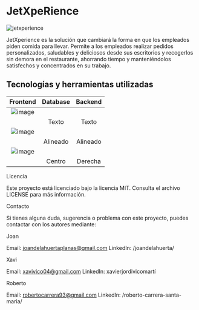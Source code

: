 # JetXpeRience

![jetxperience](https://github.com/xaco04/team6-fe-gc-proyecto-final-angular-08-2023/assets/24571167/b36bdb1a-3268-4534-b96a-f4e0a46fc2a8)

JetXperience es la solución que cambiará la forma en que los empleados piden comida para llevar. 
Permite a los empleados realizar pedidos personalizados, saludables y deliciosos desde sus escritorios y recogerlos sin demora en el restaurante, ahorrando tiempo y manteniéndolos satisfechos y concentrados en su trabajo.

## Tecnologías y herramientas utilizadas

| Frontend      | Database     | Backend      |
|:-------------:|:------------:|:------------:|
| ![image](https://github.com/xaco04/team6-fe-gc-proyecto-final-angular-08-2023/assets/93447803/a8359e7e-a147-4f44-84d8-24237f505fa0)
         | Texto        | Texto        |
| ![image](https://github.com/xaco04/team6-fe-gc-proyecto-final-angular-08-2023/assets/93447803/a8a55a36-e514-44c2-bc7c-369cdeef5d13)
      | Alineado     | Alineado     |
| ![image](https://github.com/xaco04/team6-fe-gc-proyecto-final-angular-08-2023/assets/93447803/8a562d01-852f-4f53-a468-f84d015e7b0c)
     | Centro       | Derecha      |





Licencia

Este proyecto está licenciado bajo la licencia MIT. Consulta el archivo LICENSE para más información.

Contacto

Si tienes alguna duda, sugerencia o problema con este proyecto, puedes contactar con los autores mediante:

Joan

Email: joandelahuertaplanas@gmail.com
LinkedIn: /joandelahuerta/

Xavi

Email: xavivico04@gmail.com
LinkedIn: xavierjordivicomartí

Roberto

Email: robertocarrera93@gmail.com
LinkedIn: /roberto-carrera-santa-maria/
